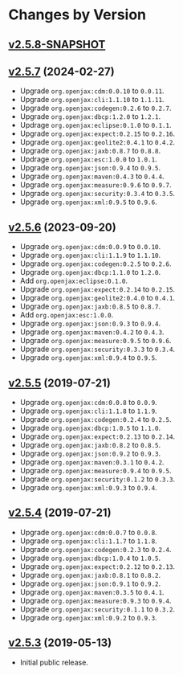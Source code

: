 # Changes by Version

## [v2.5.8-SNAPSHOT](https://github.com/libj/util/compare/8a98f0500832d35640dc3abbd93e81d4085e89ea..HEAD)

## [v2.5.7](https://github.com/libj/util/compare/d528383e37bb8bc56b37e165c1cb266f733b671e..8a98f0500832d35640dc3abbd93e81d4085e89ea) (2024-02-27)
* Upgrade `org.openjax:cdm:0.0.10` to `0.0.11`.
* Upgrade `org.openjax:cli:1.1.10` to `1.1.11`.
* Upgrade `org.openjax:codegen:0.2.6` to `0.2.7`.
* Upgrade `org.openjax:dbcp:1.2.0` to `1.2.1`.
* Updrage `org.openjax:eclipse:0.1.0` to `0.1.1`.
* Upgrade `org.openjax:expect:0.2.15` to `0.2.16`.
* Upgrade `org.openjax:geolite2:0.4.1` to `0.4.2`.
* Upgrade `org.openjax:jaxb:0.8.7` to `0.8.8`.
* Updrage `org.openjax:esc:1.0.0` to `1.0.1`.
* Upgrade `org.openjax:json:0.9.4` to `0.9.5`.
* Upgrade `org.openjax:maven:0.4.3` to `0.4.4`.
* Upgrade `org.openjax:measure:0.9.6` to `0.9.7`.
* Upgrade `org.openjax:security:0.3.4` to `0.3.5`.
* Upgrade `org.openjax:xml:0.9.5` to `0.9.6`.

## [v2.5.6](https://github.com/entinae/pom/compare/d644039964a5a59cb01770ebbb74a12f3f486180..d528383e37bb8bc56b37e165c1cb266f733b671e) (2023-09-20)
* Upgrade `org.openjax:cdm:0.0.9` to `0.0.10`.
* Upgrade `org.openjax:cli:1.1.9` to `1.1.10`.
* Upgrade `org.openjax:codegen:0.2.5` to `0.2.6`.
* Upgrade `org.openjax:dbcp:1.1.0` to `1.2.0`.
* Add `org.openjax:eclipse:0.1.0`.
* Upgrade `org.openjax:expect:0.2.14` to `0.2.15`.
* Upgrade `org.openjax:geolite2:0.4.0` to `0.4.1`.
* Upgrade `org.openjax:jaxb:0.8.5` to `0.8.7`.
* Add `org.openjax:esc:1.0.0`.
* Upgrade `org.openjax:json:0.9.3` to `0.9.4`.
* Upgrade `org.openjax:maven:0.4.2` to `0.4.3`.
* Upgrade `org.openjax:measure:0.9.5` to `0.9.6`.
* Upgrade `org.openjax:security:0.3.3` to `0.3.4`.
* Upgrade `org.openjax:xml:0.9.4` to `0.9.5`.

## [v2.5.5](https://github.com/entinae/pom/compare/c5b84b8c6d4987b2fba9a0f61e7fc83aa60b48b7..d644039964a5a59cb01770ebbb74a12f3f486180) (2019-07-21)
* Upgrade `org.openjax:cdm:0.0.8` to `0.0.9`.
* Upgrade `org.openjax:cli:1.1.8` to `1.1.9`.
* Upgrade `org.openjax:codegen:0.2.4` to `0.2.5`.
* Upgrade `org.openjax:dbcp:1.0.5` to `1.1.0`.
* Upgrade `org.openjax:expect:0.2.13` to `0.2.14`.
* Upgrade `org.openjax:jaxb:0.8.2` to `0.8.5`.
* Upgrade `org.openjax:json:0.9.2` to `0.9.3`.
* Upgrade `org.openjax:maven:0.3.1` to `0.4.2`.
* Upgrade `org.openjax:measure:0.9.4` to `0.9.5`.
* Upgrade `org.openjax:security:0.1.2` to `0.3.3`.
* Upgrade `org.openjax:xml:0.9.3` to `0.9.4`.

## [v2.5.4](https://github.com/entinae/pom/compare/bb4ec89e1fc12c9dc65632fab3c0cc6e64ba8cf7..c5b84b8c6d4987b2fba9a0f61e7fc83aa60b48b7) (2019-07-21)
* Upgrade `org.openjax:cdm:0.0.7` to `0.0.8`.
* Upgrade `org.openjax:cli:1.1.7` to `1.1.8`.
* Upgrade `org.openjax:codegen:0.2.3` to `0.2.4`.
* Upgrade `org.openjax:dbcp:1.0.4` to `1.0.5`.
* Upgrade `org.openjax:expect:0.2.12` to `0.2.13`.
* Upgrade `org.openjax:jaxb:0.8.1` to `0.8.2`.
* Upgrade `org.openjax:json:0.9.1` to `0.9.2`.
* Upgrade `org.openjax:maven:0.3.5` to `0.4.1`.
* Upgrade `org.openjax:measure:0.9.3` to `0.9.4`.
* Upgrade `org.openjax:security:0.1.1` to `0.3.2`.
* Upgrade `org.openjax:xml:0.9.2` to `0.9.3`.

## [v2.5.3](https://github.com/entinae/pom/compare/3032270410d2535fa06fae03d4725b4de2aad94e..bb4ec89e1fc12c9dc65632fab3c0cc6e64ba8cf7) (2019-05-13)
* Initial public release.